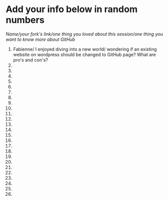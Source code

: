 # Add your info below in random numbers

*Name/your fork's link/one thing you loved about this session/one thing you want to know more about GitHub*

1. Fabienne/ I enjoyed diving into a new world/ wondering if an existing website on wordpress should be changed to GitHub page? What are pro's and con's?
2.
3.
4.
5.
6.
7.
8.
9.
10.
11.
12.
13.
14.
15.
16.
17.
18.
19.
20.
21.
22.
23.
24.
25.
26.

